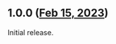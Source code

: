 ## 1.0.0 ([Feb 15, 2023](https://github.com/ramensoftware/windhawk-mods/blob/acebdfe2946501d31c088c80e2dc24459fa707fd/mods/hide-search-bar.wh.cpp))

Initial release.

